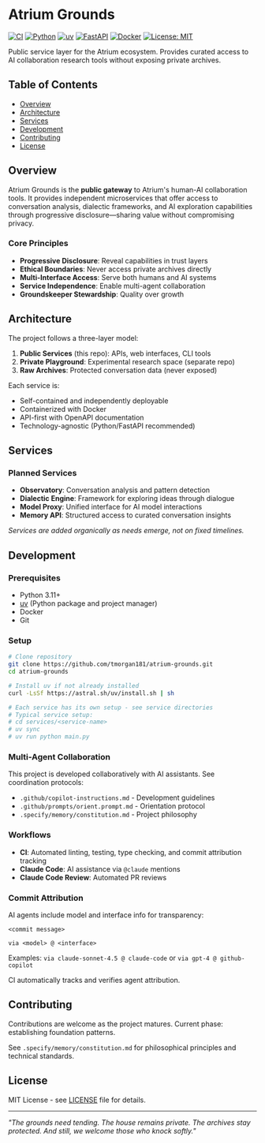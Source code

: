 # Atrium Grounds

[![CI](https://github.com/tmorgan181/atrium-grounds/actions/workflows/ci.yml/badge.svg)](https://github.com/tmorgan181/atrium-grounds/actions/workflows/ci.yml)
[![Python](https://img.shields.io/badge/python-3.11+-blue.svg)](https://www.python.org/downloads/)
[![uv](https://img.shields.io/endpoint?url=https://raw.githubusercontent.com/astral-sh/uv/main/assets/badge/v0.json)](https://github.com/astral-sh/uv)
[![FastAPI](https://img.shields.io/badge/FastAPI-0.100+-009688.svg)](https://fastapi.tiangolo.com)
[![Docker](https://img.shields.io/badge/docker-ready-2496ED.svg)](https://www.docker.com/)
[![License: MIT](https://img.shields.io/badge/License-MIT-yellow.svg)](LICENSE)

Public service layer for the Atrium ecosystem. Provides curated access to AI collaboration research tools without exposing private archives.

## Table of Contents

- [Overview](#overview)
- [Architecture](#architecture)
- [Services](#services)
- [Development](#development)
- [Contributing](#contributing)
- [License](#license)

## Overview

Atrium Grounds is the **public gateway** to Atrium's human-AI collaboration tools. It provides independent microservices that offer access to conversation analysis, dialectic frameworks, and AI exploration capabilities through progressive disclosure—sharing value without compromising privacy.

### Core Principles

- **Progressive Disclosure**: Reveal capabilities in trust layers
- **Ethical Boundaries**: Never access private archives directly
- **Multi-Interface Access**: Serve both humans and AI systems
- **Service Independence**: Enable multi-agent collaboration
- **Groundskeeper Stewardship**: Quality over growth

## Architecture

The project follows a three-layer model:

1. **Public Services** (this repo): APIs, web interfaces, CLI tools
2. **Private Playground**: Experimental research space (separate repo)
3. **Raw Archives**: Protected conversation data (never exposed)

Each service is:
- Self-contained and independently deployable
- Containerized with Docker
- API-first with OpenAPI documentation
- Technology-agnostic (Python/FastAPI recommended)

## Services

### Planned Services

- **Observatory**: Conversation analysis and pattern detection
- **Dialectic Engine**: Framework for exploring ideas through dialogue
- **Model Proxy**: Unified interface for AI model interactions
- **Memory API**: Structured access to curated conversation insights

*Services are added organically as needs emerge, not on fixed timelines.*

## Development

### Prerequisites

- Python 3.11+
- [uv](https://docs.astral.sh/uv/) (Python package and project manager)
- Docker
- Git

### Setup

```bash
# Clone repository
git clone https://github.com/tmorgan181/atrium-grounds.git
cd atrium-grounds

# Install uv if not already installed
curl -LsSf https://astral.sh/uv/install.sh | sh

# Each service has its own setup - see service directories
# Typical service setup:
# cd services/<service-name>
# uv sync
# uv run python main.py
```

### Multi-Agent Collaboration

This project is developed collaboratively with AI assistants. See coordination protocols:

- `.github/copilot-instructions.md` - Development guidelines
- `.github/prompts/orient.prompt.md` - Orientation protocol
- `.specify/memory/constitution.md` - Project philosophy

### Workflows

- **CI**: Automated linting, testing, type checking, and commit attribution tracking
- **Claude Code**: AI assistance via `@claude` mentions
- **Claude Code Review**: Automated PR reviews

### Commit Attribution

AI agents include model and interface info for transparency:
```
<commit message>

via <model> @ <interface>
```

Examples: `via claude-sonnet-4.5 @ claude-code` or `via gpt-4 @ github-copilot`

CI automatically tracks and verifies agent attribution.

## Contributing

Contributions are welcome as the project matures. Current phase: establishing foundation patterns.

See `.specify/memory/constitution.md` for philosophical principles and technical standards.

## License

MIT License - see [LICENSE](LICENSE) file for details.

---

*"The grounds need tending. The house remains private. The archives stay protected. And still, we welcome those who knock softly."*
